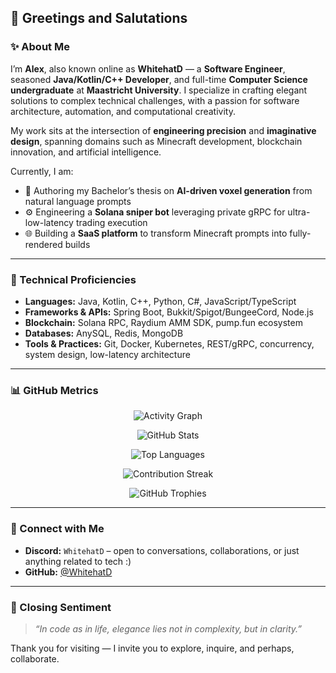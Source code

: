 ## 🎩 Greetings and Salutations

### ✨ About Me
I’m **Alex**, also known online as **WhitehatD** — a **Software Engineer**, seasoned **Java/Kotlin/C++ Developer**, and full-time **Computer Science undergraduate** at **Maastricht University**. I specialize in crafting elegant solutions to complex technical challenges, with a passion for software architecture, automation, and computational creativity.

My work sits at the intersection of **engineering precision** and **imaginative design**, spanning domains such as Minecraft development, blockchain innovation, and artificial intelligence.

Currently, I am:
- 🧠 Authoring my Bachelor’s thesis on **AI-driven voxel generation** from natural language prompts  
- ⚙️ Engineering a **Solana sniper bot** leveraging private gRPC for ultra-low-latency trading execution  
- 🌐 Building a **SaaS platform** to transform Minecraft prompts into fully-rendered builds  

---

### 🧰 Technical Proficiencies
- **Languages:** Java, Kotlin, C++, Python, C#, JavaScript/TypeScript  
- **Frameworks & APIs:** Spring Boot, Bukkit/Spigot/BungeeCord, Node.js  
- **Blockchain:** Solana RPC, Raydium AMM SDK, pump.fun ecosystem  
- **Databases:** AnySQL, Redis, MongoDB  
- **Tools & Practices:** Git, Docker, Kubernetes, REST/gRPC, concurrency, system design, low-latency architecture  

---

### 📊 GitHub Metrics

<p align="center">
  <img src="https://github-readme-activity-graph.vercel.app/graph?username=whitehatd&theme=tokyo-night&hide_border=true" alt="Activity Graph" />
</p>

<p align="center">
  <img src="https://github-readme-stats.vercel.app/api?username=whitehatd&show_icons=true&theme=radical&include_all_commits=true&hide_border=true&rank_icon=github" alt="GitHub Stats" />
</p>

<p align="center">
  <img src="https://github-readme-stats.vercel.app/api/top-langs/?username=whitehatd&layout=compact&theme=radical&langs_count=10&hide_border=true&hide=html,css" alt="Top Languages" />
</p>

<p align="center">
  <img src="https://github-readme-streak-stats.herokuapp.com/?user=whitehatd&theme=radical&hide_border=true" alt="Contribution Streak" />
</p>

<p align="center">
  <img src="https://github-profile-trophy.vercel.app/?username=whitehatd&theme=gruvbox&no-frame=true&column=7&margin-w=10" alt="GitHub Trophies" />
</p>

---

### 📨 Connect with Me
- **Discord:** `WhitehatD` – open to conversations, collaborations, or just anything related to tech :)
- **GitHub:** [@WhitehatD](https://github.com/whitehatd)

---

### 📌 Closing Sentiment
> *“In code as in life, elegance lies not in complexity, but in clarity.”*

Thank you for visiting — I invite you to explore, inquire, and perhaps, collaborate.
